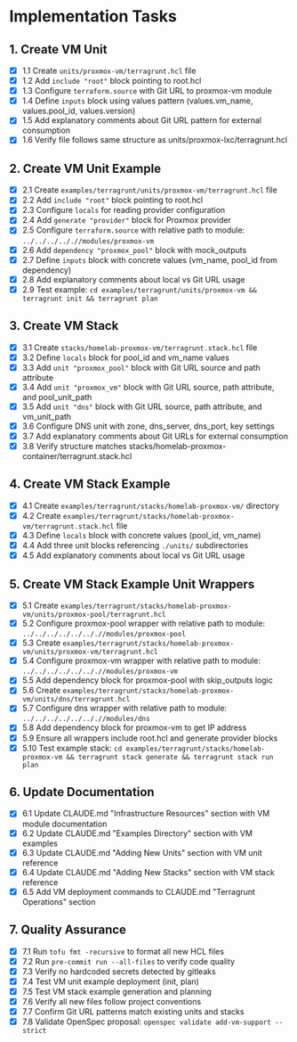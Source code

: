 # Implementation Tasks

## 1. Create VM Unit

- [x] 1.1 Create `units/proxmox-vm/terragrunt.hcl` file
- [x] 1.2 Add `include "root"` block pointing to root.hcl
- [x] 1.3 Configure `terraform.source` with Git URL to proxmox-vm module
- [x] 1.4 Define `inputs` block using values pattern (values.vm_name, values.pool_id, values.version)
- [x] 1.5 Add explanatory comments about Git URL pattern for external consumption
- [x] 1.6 Verify file follows same structure as units/proxmox-lxc/terragrunt.hcl

## 2. Create VM Unit Example

- [x] 2.1 Create `examples/terragrunt/units/proxmox-vm/terragrunt.hcl` file
- [x] 2.2 Add `include "root"` block pointing to root.hcl
- [x] 2.3 Configure `locals` for reading provider configuration
- [x] 2.4 Add `generate "provider"` block for Proxmox provider
- [x] 2.5 Configure `terraform.source` with relative path to module: `../../../.././/modules/proxmox-vm`
- [x] 2.6 Add `dependency "proxmox_pool"` block with mock_outputs
- [x] 2.7 Define `inputs` block with concrete values (vm_name, pool_id from dependency)
- [x] 2.8 Add explanatory comments about local vs Git URL usage
- [x] 2.9 Test example: `cd examples/terragrunt/units/proxmox-vm && terragrunt init && terragrunt plan`

## 3. Create VM Stack

- [x] 3.1 Create `stacks/homelab-proxmox-vm/terragrunt.stack.hcl` file
- [x] 3.2 Define `locals` block for pool_id and vm_name values
- [x] 3.3 Add `unit "proxmox_pool"` block with Git URL source and path attribute
- [x] 3.4 Add `unit "proxmox_vm"` block with Git URL source, path attribute, and pool_unit_path
- [x] 3.5 Add `unit "dns"` block with Git URL source, path attribute, and vm_unit_path
- [x] 3.6 Configure DNS unit with zone, dns_server, dns_port, key settings
- [x] 3.7 Add explanatory comments about Git URLs for external consumption
- [x] 3.8 Verify structure matches stacks/homelab-proxmox-container/terragrunt.stack.hcl

## 4. Create VM Stack Example

- [x] 4.1 Create `examples/terragrunt/stacks/homelab-proxmox-vm/` directory
- [x] 4.2 Create `examples/terragrunt/stacks/homelab-proxmox-vm/terragrunt.stack.hcl` file
- [x] 4.3 Define `locals` block with concrete values (pool_id, vm_name)
- [x] 4.4 Add three unit blocks referencing `./units/` subdirectories
- [x] 4.5 Add explanatory comments about local vs Git URL usage

## 5. Create VM Stack Example Unit Wrappers

- [x] 5.1 Create `examples/terragrunt/stacks/homelab-proxmox-vm/units/proxmox-pool/terragrunt.hcl`
- [x] 5.2 Configure proxmox-pool wrapper with relative path to module: `../../../../../.././/modules/proxmox-pool`
- [x] 5.3 Create `examples/terragrunt/stacks/homelab-proxmox-vm/units/proxmox-vm/terragrunt.hcl`
- [x] 5.4 Configure proxmox-vm wrapper with relative path to module: `../../../../../.././/modules/proxmox-vm`
- [x] 5.5 Add dependency block for proxmox-pool with skip_outputs logic
- [x] 5.6 Create `examples/terragrunt/stacks/homelab-proxmox-vm/units/dns/terragrunt.hcl`
- [x] 5.7 Configure dns wrapper with relative path to module: `../../../../../.././/modules/dns`
- [x] 5.8 Add dependency block for proxmox-vm to get IP address
- [x] 5.9 Ensure all wrappers include root.hcl and generate provider blocks
- [x] 5.10 Test example stack: `cd examples/terragrunt/stacks/homelab-proxmox-vm && terragrunt stack generate && terragrunt stack run plan`

## 6. Update Documentation

- [x] 6.1 Update CLAUDE.md "Infrastructure Resources" section with VM module documentation
- [x] 6.2 Update CLAUDE.md "Examples Directory" section with VM examples
- [x] 6.3 Update CLAUDE.md "Adding New Units" section with VM unit reference
- [x] 6.4 Update CLAUDE.md "Adding New Stacks" section with VM stack reference
- [x] 6.5 Add VM deployment commands to CLAUDE.md "Terragrunt Operations" section

## 7. Quality Assurance

- [x] 7.1 Run `tofu fmt -recursive` to format all new HCL files
- [x] 7.2 Run `pre-commit run --all-files` to verify code quality
- [x] 7.3 Verify no hardcoded secrets detected by gitleaks
- [x] 7.4 Test VM unit example deployment (init, plan)
- [x] 7.5 Test VM stack example generation and planning
- [x] 7.6 Verify all new files follow project conventions
- [x] 7.7 Confirm Git URL patterns match existing units and stacks
- [x] 7.8 Validate OpenSpec proposal: `openspec validate add-vm-support --strict`
